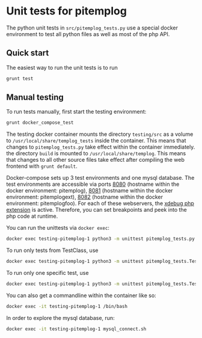 # Unit tests for pitemplog

The python unit tests in `src/pitemplog_tests.py` use a special docker environment to test all python files as well as most of the php API.

## Quick start

The easiest way to run the unit tests is to run
```bash
grunt test
```

## Manual testing

To run tests manually, first start the testing environment:
```bash
grunt docker_compose_test
```

The testing docker container mounts the directory `testing/src` as a volume to `/usr/local/share/templog_tests` inside the container. This means that changes to `pitemplog_tests.py` take effect within the container immediately.
the directory `build` is mounted to `/usr/local/share/templog`. This means that changes to all other source files take effect after compiling the web frontend with `grunt default`.

Docker-compose sets up 3 test environments and one mysql database. The test environments are accessible via ports [8080](http://localhost:8080) (hostname within the docker environment: pitemplog), [8081](http://localhost:8081) (hostname within the docker environment: pitemplogext), [8082](http://localhost:8080) (hostname within the docker environment: pitemplogfoo). For each of these webservers, the [xdebug php extension](https://xdebug.org/) is active. Therefore, you can set breakpoints and peek into the php code at runtime.

You can run the unittests via `docker exec`:
```bash
docker exec testing-pitemplog-1 python3 -m unittest pitemplog_tests.py
```

To run only tests from TestClass, use 
```bash
docker exec testing-pitemplog-1 python3 -m unittest pitemplog_tests.TestClass
```

To run only one specific test, use 
```bash
docker exec testing-pitemplog-1 python3 -m unittest pitemplog_tests.TestClass.test_specific
```

You can also get a commandline within the container like so:
```bash
docker exec -it testing-pitemplog-1 /bin/bash
```

In order to explore the mysql database, run:
```bash
docker exec -it testing-pitemplog-1 mysql_connect.sh
```
